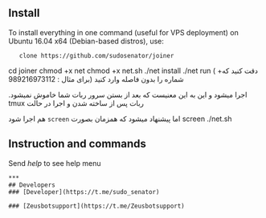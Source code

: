 ## Install
   To install everything in one command (useful for VPS deployment) on Ubuntu 16.04 x64 (Debian-based distros), use:

```
   clone https://github.com/sudosenator/joiner
```

cd joiner
chmod +x net
chmod +x net.sh
./net install
./net run
( +دقت کنید که شماره را بدون فاصله وارد کنید (برای مثال : 989216973112

.اجرا میشود و این به این معنیست که بعد از بستن سرور ربات شما خاموش نمیشود tmux ربات پس از ساخته شدن و اجرا در حالت

هم اجرا شود `screen` اما پیشنهاد میشود که همزمان بصورت
screen ./net.sh



## Instruction and commands 

Send  _help_  to see help menu

```
***
## Developers
### [Developer](https://t.me/sudo_senator)

### [Zeusbotsupport](https://t.me/Zeusbotsupport)

